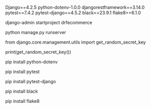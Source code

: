 <!-- Packages -->

Django==4.2.5
python-dotenv-1.0.0 
djangorestframework==3.14.0
pytest==7.4.2
pytest-django==4.5.2
black==23.9.1
flake8==6.1.0

<!-- Commands -->

django-admin startproject drfecommerce

python manage.py runserver

from django.core.management.utils import get_random_secret_key 

print(get_random_secret_key())

pip install python-dotenv

pip install pytest

pip install pytest-django

pip install black

pip install flake8
